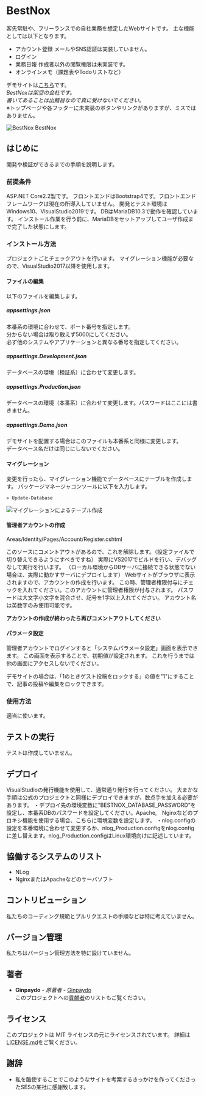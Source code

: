 # BestNox

客先常駐や、フリーランスでの自社業務を想定したWebサイトです。
主な機能としては以下となります。

- アカウント登録
  メールやSNS認証は実装していません。
- ログイン
- 業務日報
  作成者以外の閲覧権限は未実装です。
- オンラインメモ（課題表やTodoリストなど）

デモサイトは[こちら](https://ginpaydo.work/demo/bestnox/)です。  
*BestNoxは架空の会社です。  
書いてあることは出鱈目なので真に受けないでください。*  
※トップページや各フッターに未実装のボタンやリンクがありますが、ミスではありません。

![BestNox BestNox](https://user-images.githubusercontent.com/39305262/60418546-2843e180-9c1e-11e9-8681-246baa27d2d5.png)

## はじめに
開発や検証ができるまでの手順を説明します。
### 前提条件
ASP.NET Core2.2製です。
フロントエンドはBootstrap4です。フロントエンドフレームワークは現在の所導入していません。
開発とテスト環境はWindows10、VisualStudio2019です。
DBはMariaDB10.3で動作を確認しています。
インストール作業を行う前に、MariaDBをセットアップしてユーザ作成まで完了した状態にします。

### インストール方法
プロジェクトごとチェックアウトを行います。
マイグレーション機能が必要なので、VisualStudio2017以降を使用します。

#### ファイルの編集
以下のファイルを編集します。

##### appsettings.json
本番系の環境に合わせて、ポート番号を指定します。  
分からない場合は取り敢えず5000にしてください。  
必ず他のシステムやアプリケーションと異なる番号を指定してください。

##### appsettings.Development.json
データベースの環境（検証系）に合わせて変更します。

##### appsettings.Production.json
データベースの環境（本番系）に合わせて変更します。パスワードはここには書きません。

##### appsettings.Demo.json
デモサイトを配置する場合はこのファイルも本番系と同様に変更します。  
データベース名だけは同じにしないでください。

#### マイグレーション
変更を行ったら、マイグレーション機能でデータベースにテーブルを作成します。
パッケージマネージャコンソールに以下を入力します。

```
> Update-Database
```

![マイグレーションによるテーブル作成](https://user-images.githubusercontent.com/39305262/56457865-bf3d2380-63bb-11e9-855b-e5fe094ecd2a.png "マイグレーションによるテーブル作成")

#### 管理者アカウントの作成
Areas/Identity/Pages/Account/Register.cshtml

このソースにコメントアウトがあるので、これを解除します。（設定ファイルで切り替えできるようにすべきですね）
実際にVS2017でビルドを行い、デバッグなしで実行を行います。
（ローカル環境からDBサーバに接続できる状態でない場合は、実際に動かすサーバにデプロイします）
Webサイトがブラウザに表示されますので、アカウントの作成を行います。
この時、管理者権限付与にチェックを入れてください。このアカウントに管理者権限が付与されます。
パスワードは大文字小文字を混合させ、記号を1字以上入れてください。
アカウント名は英数字のみ使用可能です。

**アカウントの作成が終わったら再びコメントアウトしてください**

#### パラメータ設定
管理者アカウントでログインすると「システムパラメータ設定」画面を表示できます。
この画面を表示することで、初期値が設定されます。
これを行うまでは他の画面にアクセスしないでください。

デモサイトの場合は、「1のときゲスト投稿をロックする」の値を"1"にすることで、記事の投稿や編集をロックできます。

### 使用方法
適当に使います。

## テストの実行
テストは作成していません。

## デプロイ
VisualStudioの発行機能を使用して、通常通り発行を行ってください。
大まかな手順は公式のプロジェクトと同様にデプロイできますが、数点手を加える必要があります。
・デプロイ先の環境変数に”BESTNOX_DATABASE_PASSWORD”を設定し、本番系DBのパスワードを設定してください。Apache,　Nginxなどのプロキシ機能を使用する場合、こちらに環境変数を設定します。
・nlog.configの設定を本番環境に合わせて変更するか、nlog_Production.configをnlog.configに差し替えます。nlog_Production.configはLinux環境向けに記述しています。

## 協働するシステムのリスト
- NLog
- NginxまたはApacheなどのサーバソフト

## コントリビューション
私たちのコーディング規範とプルリクエストの手順などは特に考えていません。

## バージョン管理
私たちはバージョン管理方法を特に設けていません。

## 著者
- **Ginpaydo** - *原著者* - [Ginpaydo](https://github.com/ginpaydo)  
このプロジェクトへの[貢献者](https://github.com/ginpaydo/project/contributors)のリストもご覧ください。

## ライセンス
このプロジェクトは MIT ライセンスの元にライセンスされています。 詳細は[LICENSE.md](LICENSE.md)をご覧ください。

## 謝辞
- 私を酷使することでこのようなサイトを考案するきっかけを作ってくださったSESの某社に感謝致します。
